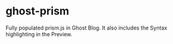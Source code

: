 # ghost-prism
Fully populated prism.js in Ghost Blog. It also includes the Syntax highlighting in the Preview.

